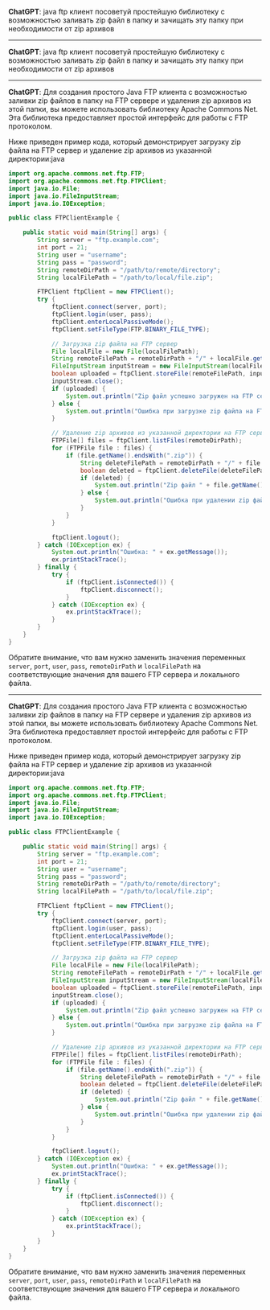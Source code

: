 **ChatGPT**: java ftp клиент
посоветуй простейшую библиотеку с возможностью заливать zip файл в папку и зачищать эту папку при необходимости от zip архивов

--------
**ChatGPT**: java ftp клиент
посоветуй простейшую библиотеку с возможностью заливать zip файл в папку и зачищать эту папку при необходимости от zip архивов

--------
**ChatGPT**: Для создания простого Java FTP клиента с возможностью заливки zip файлов в папку на FTP сервере и удаления zip архивов из этой папки, вы можете использовать библиотеку Apache Commons Net. Эта библиотека предоставляет простой интерфейс для работы с FTP протоколом.

Ниже приведен пример кода, который демонстрирует загрузку zip файла на FTP сервер и удаление zip архивов из указанной директории:java
```java
import org.apache.commons.net.ftp.FTP;
import org.apache.commons.net.ftp.FTPClient;
import java.io.File;
import java.io.FileInputStream;
import java.io.IOException;

public class FTPClientExample {

    public static void main(String[] args) {
        String server = "ftp.example.com";
        int port = 21;
        String user = "username";
        String pass = "password";
        String remoteDirPath = "/path/to/remote/directory";
        String localFilePath = "/path/to/local/file.zip";

        FTPClient ftpClient = new FTPClient();
        try {
            ftpClient.connect(server, port);
            ftpClient.login(user, pass);
            ftpClient.enterLocalPassiveMode();
            ftpClient.setFileType(FTP.BINARY_FILE_TYPE);

            // Загрузка zip файла на FTP сервер
            File localFile = new File(localFilePath);
            String remoteFilePath = remoteDirPath + "/" + localFile.getName();
            FileInputStream inputStream = new FileInputStream(localFile);
            boolean uploaded = ftpClient.storeFile(remoteFilePath, inputStream);
            inputStream.close();
            if (uploaded) {
                System.out.println("Zip файл успешно загружен на FTP сервер.");
            } else {
                System.out.println("Ошибка при загрузке zip файла на FTP сервер.");
            }

            // Удаление zip архивов из указанной директории на FTP сервере
            FTPFile[] files = ftpClient.listFiles(remoteDirPath);
            for (FTPFile file : files) {
                if (file.getName().endsWith(".zip")) {
                    String deleteFilePath = remoteDirPath + "/" + file.getName();
                    boolean deleted = ftpClient.deleteFile(deleteFilePath);
                    if (deleted) {
                        System.out.println("Zip файл " + file.getName() + " успешно удален с FTP сервера.");
                    } else {
                        System.out.println("Ошибка при удалении zip файла " + file.getName() + " с FTP сервера.");
                    }
                }
            }

            ftpClient.logout();
        } catch (IOException ex) {
            System.out.println("Ошибка: " + ex.getMessage());
            ex.printStackTrace();
        } finally {
            try {
                if (ftpClient.isConnected()) {
                    ftpClient.disconnect();
                }
            } catch (IOException ex) {
                ex.printStackTrace();
            }
        }
    }
}
```

Обратите внимание, что вам нужно заменить значения переменных ```server```, ```port```, ```user```, ```pass```, ```remoteDirPath``` и ```localFilePath``` на соответствующие значения для вашего FTP сервера и локального файла.

--------
**ChatGPT**: Для создания простого Java FTP клиента с возможностью заливки zip файлов в папку на FTP сервере и удаления zip архивов из этой папки, вы можете использовать библиотеку Apache Commons Net. Эта библиотека предоставляет простой интерфейс для работы с FTP протоколом.

Ниже приведен пример кода, который демонстрирует загрузку zip файла на FTP сервер и удаление zip архивов из указанной директории:java
```java
import org.apache.commons.net.ftp.FTP;
import org.apache.commons.net.ftp.FTPClient;
import java.io.File;
import java.io.FileInputStream;
import java.io.IOException;

public class FTPClientExample {

    public static void main(String[] args) {
        String server = "ftp.example.com";
        int port = 21;
        String user = "username";
        String pass = "password";
        String remoteDirPath = "/path/to/remote/directory";
        String localFilePath = "/path/to/local/file.zip";

        FTPClient ftpClient = new FTPClient();
        try {
            ftpClient.connect(server, port);
            ftpClient.login(user, pass);
            ftpClient.enterLocalPassiveMode();
            ftpClient.setFileType(FTP.BINARY_FILE_TYPE);

            // Загрузка zip файла на FTP сервер
            File localFile = new File(localFilePath);
            String remoteFilePath = remoteDirPath + "/" + localFile.getName();
            FileInputStream inputStream = new FileInputStream(localFile);
            boolean uploaded = ftpClient.storeFile(remoteFilePath, inputStream);
            inputStream.close();
            if (uploaded) {
                System.out.println("Zip файл успешно загружен на FTP сервер.");
            } else {
                System.out.println("Ошибка при загрузке zip файла на FTP сервер.");
            }

            // Удаление zip архивов из указанной директории на FTP сервере
            FTPFile[] files = ftpClient.listFiles(remoteDirPath);
            for (FTPFile file : files) {
                if (file.getName().endsWith(".zip")) {
                    String deleteFilePath = remoteDirPath + "/" + file.getName();
                    boolean deleted = ftpClient.deleteFile(deleteFilePath);
                    if (deleted) {
                        System.out.println("Zip файл " + file.getName() + " успешно удален с FTP сервера.");
                    } else {
                        System.out.println("Ошибка при удалении zip файла " + file.getName() + " с FTP сервера.");
                    }
                }
            }

            ftpClient.logout();
        } catch (IOException ex) {
            System.out.println("Ошибка: " + ex.getMessage());
            ex.printStackTrace();
        } finally {
            try {
                if (ftpClient.isConnected()) {
                    ftpClient.disconnect();
                }
            } catch (IOException ex) {
                ex.printStackTrace();
            }
        }
    }
}
```

Обратите внимание, что вам нужно заменить значения переменных ```server```, ```port```, ```user```, ```pass```, ```remoteDirPath``` и ```localFilePath``` на соответствующие значения для вашего FTP сервера и локального файла.

